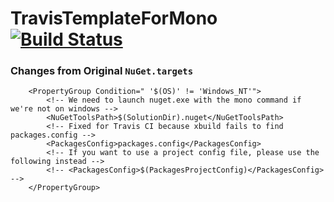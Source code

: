 TravisTemplateForMono  [![Build Status](https://secure.travis-ci.org/exKAZUu/TravisTemplateForMono.png?branch=master)](http://travis-ci.org/exKAZUu/TravisTemplateForMono)
=====================

### Changes from Original ```NuGet.targets```


```
    <PropertyGroup Condition=" '$(OS)' != 'Windows_NT'">
        <!-- We need to launch nuget.exe with the mono command if we're not on windows -->
        <NuGetToolsPath>$(SolutionDir).nuget</NuGetToolsPath>
        <!-- Fixed for Travis CI because xbuild fails to find packages.config -->
        <PackagesConfig>packages.config</PackagesConfig>
        <!-- If you want to use a project config file, please use the following instead -->
        <!-- <PackagesConfig>$(PackagesProjectConfig)</PackagesConfig> -->
    </PropertyGroup>
```


